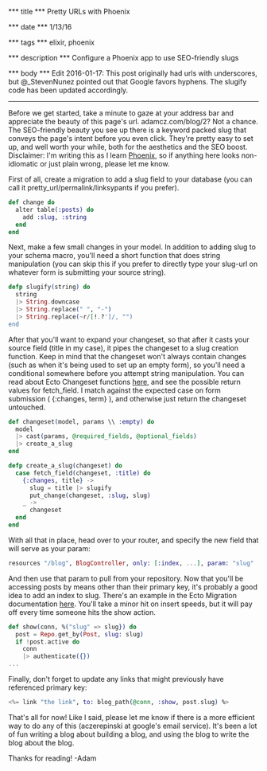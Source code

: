 *** title ***
Pretty URLs with Phoenix

*** date ***
1/13/16

*** tags ***
elixir, phoenix

*** description ***
Configure a Phoenix app to use SEO-friendly slugs

*** body ***
Edit 2016-01-17: This post originally had urls with underscores, but @_StevenNunez pointed out that Google favors hyphens. The slugify code has been updated accordingly.

---

Before we get started, take a minute to gaze at your address bar and appreciate the beauty of this page's url. adamcz.com/blog/2? Not a chance. The SEO-friendly beauty you see up there is a keyword packed slug that conveys the page's intent before you even click. They're pretty easy to set up, and well worth your while, both for the aesthetics and the SEO boost. Disclaimer: I'm writing this as I learn [Phoenix](http://www.phoenixframework.org/), so if anything here looks non-idiomatic or just plain wrong, please let me know.

First of all, create a migration to add a slug field to your database (you can call it pretty_url/permalink/linksypants if you prefer). 

```elixir
def change do
  alter table(:posts) do
    add :slug, :string
  end
end
```

Next, make a few small changes in your model. In addition to adding slug to your schema macro, you'll need a short function that does string manipulation (you can skip this if you prefer to directly type your slug-url on whatever form is submitting your source string).

```elixir
defp slugify(string) do
  string
  |> String.downcase
  |> String.replace(" ", "-")
  |> String.replace(~r/[!.?']/, "")
end
```

After that you'll want to expand your changeset, so that after it casts your source field (title in my case), it pipes the changeset to a slug creation function. Keep in mind that the changeset won't always contain changes (such as when it's being used to set up an empty form), so you'll need a conditional somewhere before you attempt string manipulation. You can read about Ecto Changeset functions [here](https://hexdocs.pm/ecto/Ecto.Changeset.html), and see the possible return values for fetch_field. I match against the expected case on form submission ( {:changes, term} ), and otherwise just return the changeset untouched.

```elixir
def changeset(model, params \\ :empty) do
  model
  |> cast(params, @required_fields, @optional_fields)
  |> create_a_slug
end

defp create_a_slug(changeset) do
  case fetch_field(changeset, :title) do
    {:changes, title} ->
      slug = title |> slugify
      put_change(changeset, :slug, slug)
    _ ->
      changeset
  end
end
```

With all that in place, head over to your router, and specify the new field that will serve as your param:

```elixir
resources "/blog", BlogController, only: [:index, ...], param: "slug"
```

And then use that param to pull from your repository. Now that you'll be accessing posts by means other than their primary key, it's probably a good idea to add an index to slug. There's an example in the Ecto Migration documentation [here](https://hexdocs.pm/ecto/Ecto.Migration.html). You'll take a minor hit on insert speeds, but it will pay off every time someone hits the show action.

```elixir
def show(conn, %("slug" => slug}) do
  post = Repo.get_by(Post, slug: slug)
  if !post.active do
    conn
    |> authenticate({})
...
```

Finally, don't forget to update any links that might previously have referenced primary key:

```elixir
<%= link "the link", to: blog_path(@conn, :show, post.slug) %>
```

That's all for now! Like I said, please let me know if there is a more efficient way to do any of this (aczerepinski at google's email service). It's been a lot of fun writing a blog about building a blog, and using the blog to write the blog about the blog. 

Thanks for reading!
-Adam